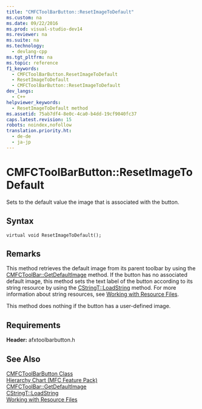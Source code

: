 ```yaml
---
title: "CMFCToolBarButton::ResetImageToDefault"
ms.custom: na
ms.date: 09/22/2016
ms.prod: visual-studio-dev14
ms.reviewer: na
ms.suite: na
ms.technology: 
  - devlang-cpp
ms.tgt_pltfrm: na
ms.topic: reference
f1_keywords: 
  - CMFCToolBarButton.ResetImageToDefault
  - ResetImageToDefault
  - CMFCToolBarButton::ResetImageToDefault
dev_langs: 
  - C++
helpviewer_keywords: 
  - ResetImageToDefault method
ms.assetid: 75ab7df4-8e0c-4ca0-b4dd-19cf9040fc37
caps.latest.revision: 15
robots: noindex,nofollow
translation.priority.ht: 
  - de-de
  - ja-jp
---
```

# CMFCToolBarButton::ResetImageToDefault
Sets to the default value the image that is associated with the button.  
  
## Syntax  
  
```  
virtual void ResetImageToDefault();  
```  
  
## Remarks  
 This method retrieves the default image from its parent toolbar by using the [CMFCToolBar::GetDefaultImage](../vs140/cmfctoolbar--getdefaultimage.md) method. If the button has no associated default image, this method sets the text label of the button according to its string resource by using the [CStringT::LoadString](../vs140/cstringt--loadstring.md) method. For more information about string resources, see [Working with Resource Files](../vs140/working-with-resource-files.md).  
  
 This method does nothing if the button has a user-defined image.  
  
## Requirements  
 **Header:** afxtoolbarbutton.h  
  
## See Also  
 [CMFCToolBarButton Class](../vs140/cmfctoolbarbutton-class.md)   
 [Hierarchy Chart (MFC Feature Pack)](../vs140/hierarchy-chart.md)   
 [CMFCToolBar::GetDefaultImage](../vs140/cmfctoolbar--getdefaultimage.md)   
 [CStringT::LoadString](../vs140/cstringt--loadstring.md)   
 [Working with Resource Files](../vs140/working-with-resource-files.md)